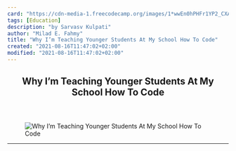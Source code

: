 ```yaml
---
card: "https://cdn-media-1.freecodecamp.org/images/1*wwEn0hPHFr1YP2_CXAW6lQ.jpeg"
tags: [Education]
description: "by Sarvasv Kulpati"
author: "Milad E. Fahmy"
title: "Why I’m Teaching Younger Students At My School How To Code"
created: "2021-08-16T11:47:02+02:00"
modified: "2021-08-16T11:47:02+02:00"
---
```

<div class="site-wrapper">
<main id="site-main" class="site-main outer">
<div class="inner">
<article class="post-full post tag-education tag-technology tag-tech tag-coding tag-programming ">
<header class="post-full-header">
<h1 class="post-full-title">Why I’m Teaching Younger Students At My School How To Code</h1>
</header>
<figure class="post-full-image">
<picture>
<source media="(max-width: 700px)" sizes="1px" srcset="data:image/gif;base64,R0lGODlhAQABAIAAAAAAAP///yH5BAEAAAAALAAAAAABAAEAAAIBRAA7 1w">
<source media="(min-width: 701px)" sizes="(max-width: 800px) 400px,
(max-width: 1170px) 700px,
1400px" srcset="https://cdn-media-1.freecodecamp.org/images/1*wwEn0hPHFr1YP2_CXAW6lQ.jpeg 300w,
https://cdn-media-1.freecodecamp.org/images/1*wwEn0hPHFr1YP2_CXAW6lQ.jpeg 600w,
https://cdn-media-1.freecodecamp.org/images/1*wwEn0hPHFr1YP2_CXAW6lQ.jpeg 1000w,
https://cdn-media-1.freecodecamp.org/images/1*wwEn0hPHFr1YP2_CXAW6lQ.jpeg 2000w">
<img onerror="this.style.display='none'" src="https://cdn-media-1.freecodecamp.org/images/1*wwEn0hPHFr1YP2_CXAW6lQ.jpeg" alt="Why I’m Teaching Younger Students At My School How To Code">
</picture>
</figure>
<section class="post-full-content">
<div class="post-content medium-migrated-article">
</div>
<hr>
</section>
</article>
</div>
</main>
</div>
<!-- Google Tag Manager (noscript) -->
<!-- End Google Tag Manager (noscript) -->
